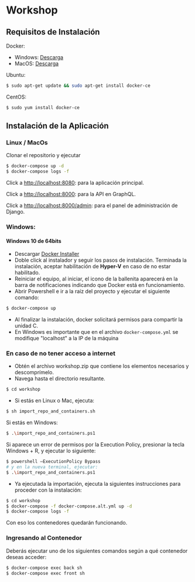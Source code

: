 # Workshop

## Requisitos de Instalación

Docker:

* Windows: [Descarga](https://docs.docker.com/docker-for-windows/install/)
* MacOS: [Descarga](https://download.docker.com/mac/stable/Docker.dmg)

Ubuntu:

```bash
$ sudo apt-get update && sudo apt-get install docker-ce
```

CentOS:

```bash
$ sudo yum install docker-ce
```

## Instalación de la Aplicación

### Linux / MacOs

Clonar el repositorio y ejecutar

```bash
$ docker-compose up -d
$ docker-compose logs -f
```

Click a <http://localhost:8080>: para la aplicación principal.  

Click a <http://localhost:8000>: para la API en GraphQL.  

Click a <http://localhost:8000/admin>: para el panel de administración de Django.

### Windows:

#### Windows 10 de 64bits
* Descargar [Docker Installer]( https://store.docker.com/editions/community/docker-ce-desktop-windows )
* Doble click al instalador y seguir los pasos de instalación. Terminada la instalación, aceptar habilitación de **Hyper-V** en caso de no estar habilitado.
* Reiniciar el equipo, al iniciar, el icono de la ballenita aparecerá en la barra de notificaciones indicando que Docker está en funcionamiento.
* Abrir Powershell e ir a la raíz del proyecto y ejecutar el siguiente comando:

```bash
$ docker-compose up
```

* Al finalizar la instalación, docker solicitará permisos para compartir la unidad C.
* En Windows es importante que en el archivo `docker-compose.yml` se modifique "localhost" a la IP de la máquina

### En caso de no tener acceso a internet

- Obtén el archivo workshop.zip que contiene los elementos necesarios y descomprímelo.
- Navega hasta el directorio resultante.

```bash
$ cd workshop
```

- Si estás en Linux o Mac, ejecuta:

```bash
$ sh import_repo_and_containers.sh
```

Si estás en Windows:

```bash
$ .\import_repo_and_containers.ps1
```

Si aparece un error de permisos por la Execution Policy, presionar la tecla Windows + R, y
ejecutar lo siguiente:

```bash
$ powershell –ExecutionPolicy Bypass
# y en la nueva terminal, ejecutar:
$ .\import_repo_and_containers.ps1
```

- Ya ejecutada la importación, ejecuta la siguientes instrucciones para proceder con la instalación:


```bash
$ cd workshop
$ docker-compose -f docker-compose.alt.yml up -d
$ docker-compose logs -f
```

Con eso los contenedores quedarán funcionando.

### Ingresando al Contenedor

Deberás ejecutar uno de los siguientes comandos según a qué contenedor deseas acceder:

```bash
$ docker-compose exec back sh
$ docker-compose exec front sh
```
